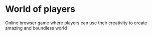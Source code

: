 # World of players

Online browser game where players can use their creativity to create amazing and boundless world
